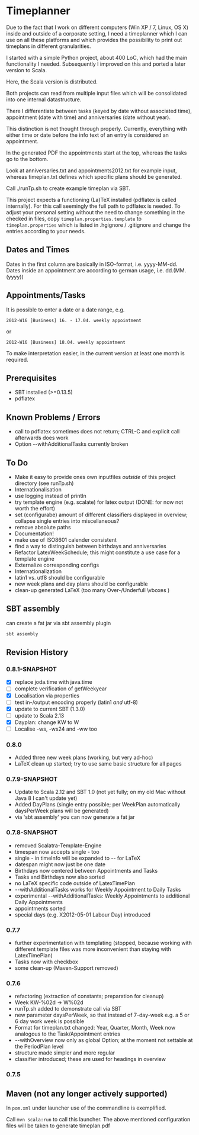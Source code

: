# Timeplanner


Due to the fact that I work on different computers (Win XP / 7, Linux, OS X) inside and outside of a corporate setting,
I need a timeplanner which I can use on all these platforms and which provides the possibility to print out timeplans in different granularities.

I started with a simple Python project, about 400 LoC, which had the main functionality I needed.
Subsequently I improved on this and ported a later version to Scala.

Here, the Scala version is distributed.

Both projects can read from multiple input files which will be consolidated into one internal datastructure.

There I differentiate between tasks (keyed by date without associated time), appointment (date with time) and anniversaries (date without year).

This distinction is not thought through properly.
Currently, everything with either time or date before the info text of an entry is considered an appointment.

In the generated PDF the appointments start at the top, whereas the tasks go to the bottom.

Look at anniversaries.txt and appointments2012.txt for example input, whereas timeplan.txt defines which specific plans should be generated.

Call ./runTp.sh to create example timeplan via SBT.

This project expects a functioning (La)TeX installed (pdflatex is called internally).
For this call seemingly the full path to pdflatex is needed. To adjust your personal setting without the need to
change something in the checked in files, copy `timeplan.properties.template` to `timeplan.properties` which is listed in .hgignore / .gitignore and change the entries
according to your needs.

## Dates and Times

Dates in the first column are basically in ISO-format, i.e. yyyy-MM-dd.
Dates inside an appointment are according to german usage, i.e. dd.(MM.(yyyy))

## Appointments/Tasks

It is possible to enter a date or a date range, e.g.

    2012-W16 [Business] 16. - 17.04. weekly appointment

or

    2012-W16 [Business] 18.04. weekly appointment

To make interpretation easier, in the current version at least one month is required. 

## Prerequisites

- SBT installed (>=0.13.5)
- pdflatex


## Known Problems / Errors

- call to pdflatex sometimes does not return; CTRL-C and explicit call afterwards does work
- Option --withAdditionalTasks currently broken

## To Do

- Make it easy to provide ones own inputfiles *outside* of this project directory
  (see runTp.sh)
- Internationalisation
- use logging instead of println
- try template engine (e.g. scalate) for latex output (DONE: for now not worth the effort)
- set (configurabe) amount of different classifiers displayed in overview; collapse single entries into miscellaneous?
- remove absolute paths
- Documentation!
- make use of ISO8601 calender consistent
- find a way to distinguish between birthdays and anniversaries
- Refactor LatexWeekSchedule; this might constitute a use case for a template engine
- Externalize corresponding configs
- Internationalization
- latin1 vs. utf8 should be configurable
- new week plans and day plans should be configurable
- clean-up generated LaTeX (too many Over-/Underfull \vboxes )

## SBT assembly

can create a fat jar via sbt assembly plugin

```bash
sbt assembly
```

## Revision History


### 0.8.1-SNAPSHOT

- [x] replace joda.time with java.time
- [ ] complete verification of getWeekyear
- [x] Localisation via properties
- [ ] test in-/output encoding properly (latin1 *and* utf-8)
- [x] update to current SBT (1.3.0)
- [ ] update to Scala 2.13
- [x] Dayplan: change KW to W
- [ ] Localise -ws, -ws24 and -ww too

### 0.8.0

- Added three new week plans (working, but very ad-hoc)
- LaTeX clean up started; try to use same basic structure for all pages

### 0.7.9-SNAPSHOT

 - Update to Scala 2.12 and SBT 1.0 (not yet fully; on my old Mac without Java 8 I can't update yet)
 - Added DayPlans (single entry possible; per WeekPlan automatically daysPerWeek plans will be generated)
 - via 'sbt assembly' you can now generate a fat jar

### 0.7.8-SNAPSHOT

 - removed Scalatra-Template-Engine
 - timespan now accepts single - too
 - single - in timeInfo will be expanded to -- for LaTeX
 - datespan might now just be one date
 - Birthdays now centered between Appointments and Tasks
 - Tasks and Birthdays now also sorted
 - no LaTeX specific code outside of LatexTimePlan
 - --withAdditionalTasks works for Weekly Appointment to Daily Tasks
 - experimental --withAdditionalTasks: Weekly Appointments to additional Daily Appointments
 - appointments sorted
 - special days (e.g. X2012-05-01 Labour Day) introduced


### 0.7.7

 - further experimentation with templating (stopped, because working with different template files was more inconvenient than staying with LatexTimePlan)
 - Tasks now with checkbox
 - some clean-up (Maven-Support removed)


### 0.7.6

 - refactoring (extraction of constants; preparation for cleanup)
 - Week KW-%02d -> W%02d
 - runTp.sh added to demonstrate call via SBT
 - new parameter daysPerWeek, so that instead of 7-day-week e.g. a 5 or 6 day work week is possible
 - Format for timeplan.txt changed: Year, Quarter, Month, Week now analogous to the Task/Appointment entries
 - --withOverview now only as global Option; at the moment not settable at the PeriodPlan level
 - structure made simpler and more regular
 - classifier introduced; these are used for headings in overview


### 0.7.5

## Maven (not any longer actively supported)

In `pom.xml` under launcher use of the commandline is exemplified.

Call `mvn scala:run` to call this launcher. The above mentioned configuration files will be taken to generate timeplan.pdf
